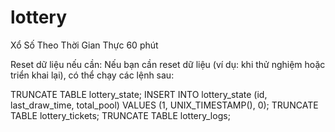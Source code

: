 # lottery
Xổ Số Theo Thời Gian Thực 60 phút

Reset dữ liệu nếu cần: Nếu bạn cần reset dữ liệu (ví dụ: khi thử nghiệm hoặc triển khai lại), có thể chạy các lệnh sau:

TRUNCATE TABLE lottery_state;
INSERT INTO lottery_state (id, last_draw_time, total_pool) VALUES (1, UNIX_TIMESTAMP(), 0);
TRUNCATE TABLE lottery_tickets;
TRUNCATE TABLE lottery_logs;

